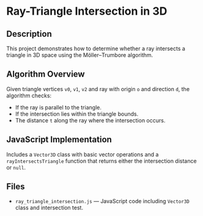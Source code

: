 
# Ray-Triangle Intersection in 3D

## Description
This project demonstrates how to determine whether a ray intersects a triangle in 3D space using the Möller–Trumbore algorithm.

## Algorithm Overview
Given triangle vertices `v0`, `v1`, `v2` and ray with origin `o` and direction `d`, the algorithm checks:
- If the ray is parallel to the triangle.
- If the intersection lies within the triangle bounds.
- The distance `t` along the ray where the intersection occurs.

## JavaScript Implementation
Includes a `Vector3D` class with basic vector operations and a `rayIntersectsTriangle` function that returns either the intersection distance or `null`.

## Files
- `ray_triangle_intersection.js` — JavaScript code including `Vector3D` class and intersection test.
